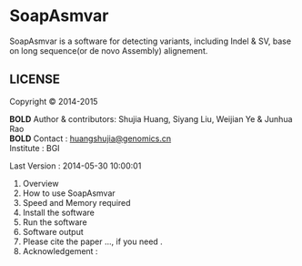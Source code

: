 SoapAsmvar
==========
SoapAsmvar is a software for detecting variants, including Indel & SV, base on long sequence(or de novo Assembly) alignement.

LICENSE 
--------
Copyright &copy; 2014-2015

__BOLD__
Author & contributors: Shujia Huang, Siyang Liu, Weijian Ye & Junhua Rao
<br>
__BOLD__
Contact              : huangshujia@genomics.cn
</br>
Institute            : BGI

Last Version         : 2014-05-30 10:00:01

1. Overview
2. How to use SoapAsmvar
3. Speed and Memory required
4. Install the software
5. Run the software
6. Software output 
7. Please cite the paper ..., if you need .
8. Acknowledgement :

